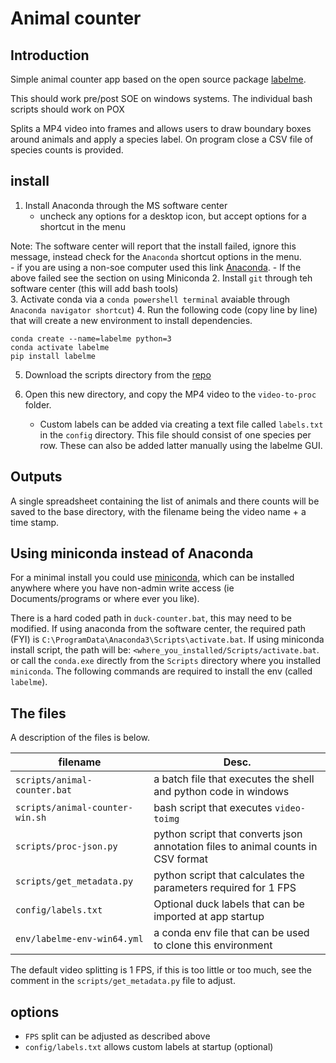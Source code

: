 # Animal counter

## Introduction  
Simple animal counter app based on the
open source package [labelme](https://github.com/labelmeai/labelme.git).  

This should work pre/post SOE on windows systems. The individual bash scripts should work on POX
  

Splits a MP4 video into frames and allows users to draw boundary boxes around 
animals and apply a species label. On program close a CSV file of species counts is provided. 

## install
1. Install Anaconda through the MS software center
    - uncheck any options for a desktop icon, but accept options for a shortcut in the menu 

Note: The software center will report that the install failed, ignore this message,
instead check for the `Anaconda` shortcut options in the menu.  
    - if you are using a non-soe computer used this link [Anaconda](https://www.anaconda.com/download).
    - If the above failed see the section on using Miniconda
2. Install `git` through teh software center (this will add bash tools)  
3. Activate conda via a `conda powershell terminal` avaiable through `Anaconda navigator shortcut`)
4. Run the following code (copy line by line) that will create a new environment to install dependencies.  

```
conda create --name=labelme python=3
conda activate labelme
pip install labelme
```

5. Download the scripts directory from the [repo]()

6. Open this new directory, and copy the MP4 video to the `video-to-proc` folder.  
    - Custom labels can be added via creating a text file called `labels.txt`
in the `config` directory. This file should consist of one species per row. These
can also be added latter manually using the labelme GUI.    


## Outputs  
A single spreadsheet containing the list of animals and there counts will be saved to the
base directory, with the filename being the video name + a time stamp.  

## Using miniconda instead of Anaconda  
 For a minimal install you could use 
[miniconda](https://docs.anaconda.com/free/miniconda/miniconda-install/),
which can be installed anywhere where you have non-admin write access (ie 
Documents/programs or where ever you like). 

There is a hard coded path in `duck-counter.bat`, this may need to be modified. 
If using anaconda from the software center, the required path (FYI) is
`C:\ProgramData\Anaconda3\Scripts\activate.bat`. If using miniconda install script,
the path will be: `<where_you_installed/Scripts/activate.bat`.
or call the `conda.exe` directly from
the `Scripts` directory where you installed `miniconda`. The following commands
are required to install the env (called `labelme`).  

## The files  
A description of the files is below.

| filename  | Desc.  |
|---|---|
| `scripts/animal-counter.bat`  | a batch file that executes the shell and python code in windows  |
| `scripts/animal-counter-win.sh`  | bash script that executes `video-toimg`  |
| `scripts/proc-json.py`  | python script that converts json annotation files to animal counts in CSV format |
| `scripts/get_metadata.py`  | python script that calculates the parameters required for 1 FPS |
| `config/labels.txt`  | Optional duck labels that can be imported at app startup  |
| `env/labelme-env-win64.yml`  | a conda env file that can be used to clone this environment  |

The default video splitting is 1 FPS, if this is too little or too much, see the comment in the
`scripts/get_metadata.py` file to adjust.  

## options  
- `FPS` split can be adjusted as described above
- `config/labels.txt` allows custom labels at startup (optional)  

